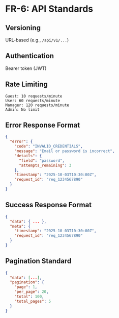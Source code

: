 # FR-6: API Standards

## Versioning
URL-based (e.g., `/api/v1/...`)

## Authentication
Bearer token (JWT)

## Rate Limiting
```
Guest: 10 requests/minute
User: 60 requests/minute
Manager: 120 requests/minute
Admin: No limit
```

## Error Response Format
```json
{
  "error": {
    "code": "INVALID_CREDENTIALS",
    "message": "Email or password is incorrect",
    "details": {
      "field": "password",
      "attempts_remaining": 3
    },
    "timestamp": "2025-10-03T10:30:00Z",
    "request_id": "req_1234567890"
  }
}
```

## Success Response Format
```json
{
  "data": { ... },
  "meta": {
    "timestamp": "2025-10-03T10:30:00Z",
    "request_id": "req_1234567890"
  }
}
```

## Pagination Standard
```json
{
  "data": [...],
  "pagination": {
    "page": 1,
    "per_page": 20,
    "total": 100,
    "total_pages": 5
  }
}